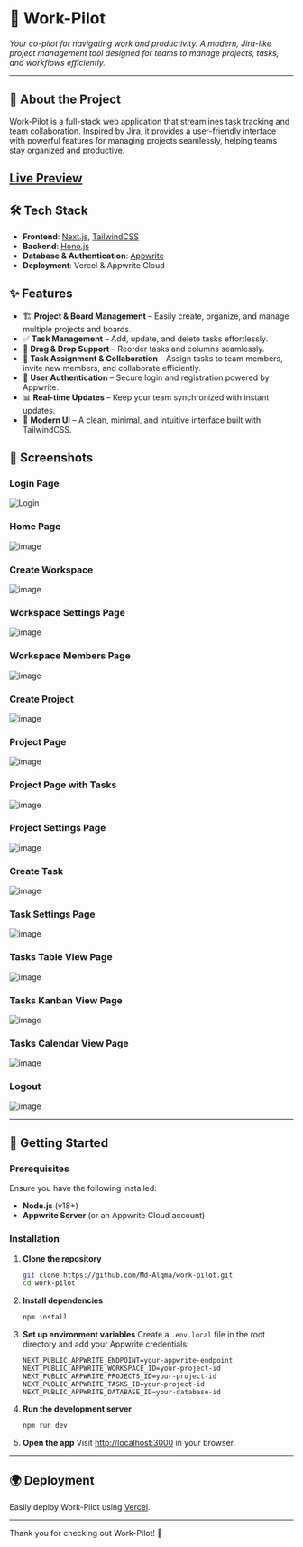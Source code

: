
# 🚀 Work-Pilot

*Your co-pilot for navigating work and productivity. A modern, Jira-like project management tool designed for teams to manage projects, tasks, and workflows efficiently.*

---

## 📌 About the Project

Work-Pilot is a full-stack web application that streamlines task tracking and team collaboration. Inspired by Jira, it provides a user-friendly interface with powerful features for managing projects seamlessly, helping teams stay organized and productive.

## [Live Preview](https://work-pilot-seven.vercel.app)

## 🛠 Tech Stack

- **Frontend**: [Next.js](https://nextjs.org/), [TailwindCSS](https://tailwindcss.com/)
- **Backend**: [Hono.js](https://hono.dev/)
- **Database & Authentication**: [Appwrite](https://appwrite.io/)
- **Deployment**: Vercel & Appwrite Cloud

## ✨ Features

- 🏗 **Project & Board Management** – Easily create, organize, and manage multiple projects and boards.
- ✅ **Task Management** – Add, update, and delete tasks effortlessly.
- 🔄 **Drag & Drop Support** – Reorder tasks and columns seamlessly.
- 👥 **Task Assignment & Collaboration** – Assign tasks to team members, invite new members, and collaborate efficiently.
- 🔐 **User Authentication** – Secure login and registration powered by Appwrite.
- 📊 **Real-time Updates** – Keep your team synchronized with instant updates.
- 🎨 **Modern UI** – A clean, minimal, and intuitive interface built with TailwindCSS.

## 📸 Screenshots

### Login Page
![Login](https://github.com/user-attachments/assets/e272b910-5dce-44d9-9b6a-408ad6420d73)

### Home Page
![image](https://github.com/user-attachments/assets/56c10e34-e45e-49d3-9bad-4ce670ff1401)

### Create Workspace
![image](https://github.com/user-attachments/assets/7d34534c-62ed-4c58-9783-9d3e59fd16b6)

### Workspace Settings Page
![image](https://github.com/user-attachments/assets/dded13db-f664-42c3-a924-0945b746169f)

### Workspace Members Page
![image](https://github.com/user-attachments/assets/d433f904-6451-412b-a626-12089ca1cf30)

### Create Project
![image](https://github.com/user-attachments/assets/78163120-2c48-449b-88e2-66750a854c58)

### Project Page
![image](https://github.com/user-attachments/assets/65fa7447-8b76-437d-9316-8e3e404310ae)

### Project Page with Tasks
![image](https://github.com/user-attachments/assets/ac6fbccd-f1aa-4665-9731-6e5c65cd38bd)

### Project Settings Page
![image](https://github.com/user-attachments/assets/d235cdcb-c20c-4899-bd45-54f07c11e27a)

### Create Task
![image](https://github.com/user-attachments/assets/6767cee5-266d-4704-98ed-f37dc4d80cf8)

### Task Settings Page
![image](https://github.com/user-attachments/assets/a6c1bd25-dcff-40b5-aab9-8f9cc9782029)

### Tasks Table View Page
![image](https://github.com/user-attachments/assets/d2600515-ada7-4b82-9bac-e399c1cdea08)

### Tasks Kanban View Page
![image](https://github.com/user-attachments/assets/385eef6e-b2b1-4110-8d36-7a195d00f772)

### Tasks Calendar View Page
![image](https://github.com/user-attachments/assets/1b05b0b0-dfe4-464b-94ee-623e506849c3)

### Logout
![image](https://github.com/user-attachments/assets/1e5da731-3b1f-4117-993d-3eba32982c7f)

---

## 🚀 Getting Started

### Prerequisites

Ensure you have the following installed:

- **Node.js** (v18+)
- **Appwrite Server** (or an Appwrite Cloud account)

### Installation

1. **Clone the repository**
   ```sh
   git clone https://github.com/Md-Alqma/work-pilot.git
   cd work-pilot
   ```
2. **Install dependencies**
   ```sh
   npm install
   ```
3. **Set up environment variables**
   Create a `.env.local` file in the root directory and add your Appwrite credentials:
   ```env
   NEXT_PUBLIC_APPWRITE_ENDPOINT=your-appwrite-endpoint
   NEXT_PUBLIC_APPWRITE_WORKSPACE_ID=your-project-id
   NEXT_PUBLIC_APPWRITE_PROJECTS_ID=your-project-id
   NEXT_PUBLIC_APPWRITE_TASKS_ID=your-project-id
   NEXT_PUBLIC_APPWRITE_DATABASE_ID=your-database-id
   ```
4. **Run the development server**
   ```sh
   npm run dev
   ```
5. **Open the app**
   Visit [http://localhost:3000](http://localhost:3000) in your browser.

---

## 🌍 Deployment

Easily deploy Work-Pilot using [Vercel](https://vercel.com/).

---

Thank you for checking out Work-Pilot! 🚀


